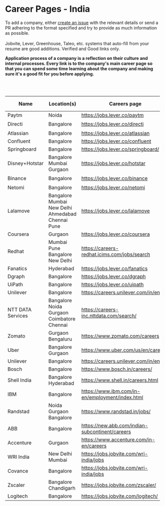 # Career Pages - India

To add a company, either [create an issue](https://github.com/rahbal/ApplicationCareerPagesIndia/issues) with the relevant details or send a PR adhering to the format specified and try to provide as much information as possible.
<br>
<br>
Jobvite, Lever, Greenhouse, Taleo, etc. systems that auto-fill from your resume are good additions. Verified and Good links only.
<br>

**Application process of a company is a reflection on their culture and internal processes. Every link is to the company's main career page so that you can spend some time learning about the company and making sure it's a good fit for you before applying.**

<br>
<br>


| Name  | Location(s)  |  Careers page |  Relocation bonus? |
|-------|--------------|-----------------|---------------|
| Paytm | Noida | https://jobs.lever.co/paytm | NA |     
| Directi |  Bangalore | https://jobs.lever.co/directi | ✔️ |
| Atlassian |  Bangalore | https://jobs.lever.co/atlassian | NA |
| Confluent |  Bangalore | https://jobs.lever.co/confluent | NA |
| Springboard |  Bangalore | https://jobs.lever.co/springboard/ | NA |
| Disney+Hotstar |  Bangalore <br> Mumbai <br> Gurgaon | https://jobs.lever.co/hotstar | NA |
| Binance |  Bangalore | https://jobs.lever.co/binance | ✔️ |
| Netomi |  Bangalore | https://jobs.lever.co/netomi | NA |
| Lalamove |  Bangalore <br> Mumbai <br> New Delhi <br> Ahmedabad <br> Chennai <br> Pune | https://jobs.lever.co/lalamove | NA |
| Coursera |  Gurgaon | https://jobs.lever.co/coursera | NA |
| Redhat |  Mumbai <br> Pune <br> Bangalore <br> New Delhi | https://careers-redhat.icims.com/jobs/search | ✔️ |
| Fanatics |  Hyderabad | https://jobs.lever.co/fanatics | NA |
| Dgraph | Bangalore | https://jobs.lever.co/dgraph | NA |
| UiPath |  Bangalore | https://jobs.lever.co/uipath | NA |
| Unilever |  Bangalore | https://careers.unilever.com/in/en | NA |
| NTT DATA Services |  Bangalore <br> Noida <br> Gurgaon <br> Coimbatore <br> Chennai | https://careers-inc.nttdata.com/search/ | NA |
| Zomato | Gurgaon <br> Bengaluru | https://www.zomato.com/careers | NA |
| Uber | Bangalore <br> Gurgaon | https://www.uber.com/us/en/careers/ | NA |
| Unilever | Bangalore | https://careers.unilever.com/in/en | NA |
| Bosch | Bangalore | https://www.bosch.in/careers/ | NA |
| Shell India | Bangalore <br> Hyderabad | https://www.shell.in/careers.html | NA |
| IBM | Bangalore | https://www.ibm.com/in-en/employment/index.html | NA |
| Randstad | Noida <br> Gurgaon <br> Bangalore | https://www.randstad.in/jobs/ | NA |
| ABB | Bangalore | https://new.abb.com/indian-subcontinent/careers | NA |
| Accenture | Gurgaon | https://www.accenture.com/in-en/careers | NA |
| WRI India | New Delhi <br> Mumbai | https://jobs.jobvite.com/wri-india/jobs | NA |
| Covance | Bangalore | https://jobs.jobvite.com/wri-india/jobs | NA |
| Zscaler | Bangalore <br> Chandigarh | https://jobs.jobvite.com/zscaler/ | NA |
| Logitech | Bangalore | https://jobs.jobvite.com/logitech/ | NA |








